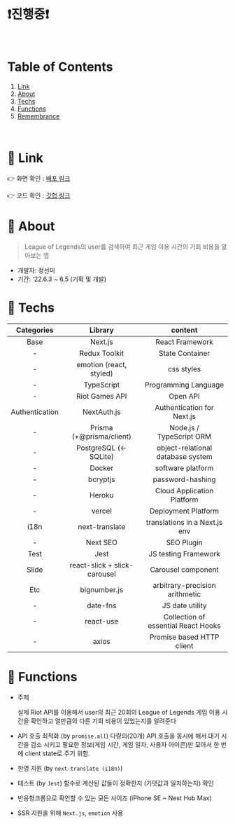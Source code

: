 # ❗️진행중❗️

<br/>

# Table of Contents

1. [Link](#main1)
2. [About](#main2)
3. [Techs](#main3)
4. [Functions](#main4)
5. [Remembrance](#main5)

<br/>

# 📌 Link<a name="main1"></a>

👉 화면 확인 : [배포 링크](https://while-you-were-playing-lol.vercel.app/)

👉 코드 확인 : [깃헙 링크](https://github.com/katej927/while-you-were-playing-lol)

# 📌 About<a name="main2"></a>

> League of Legends의 user를 검색하여 최근 게임 이용 시간의 기회 비용을 알아보는 앱

- 개발자: 정선미
- 기간: ‘22.6.3 ~ 6.5 (기획 및 개발)

# 📌 Techs<a name="main3"></a>

|   Categories   |           Library            |               content               |
| :------------: | :--------------------------: | :---------------------------------: |
|      Base      |           Next.js            |           React Framework           |
|       -        |        Redux Toolkit         |           State Container           |
|       -        |   emotion (react, styled)    |             css styles              |
|       -        |          TypeScript          |        Programming Language         |
|       -        |        Riot Games API        |              Open API               |
| Authentication |         NextAuth.js          |     Authentication for Next.js      |
|       -        |   Prisma (+@prisma/client)   |      Node.js / TypeScript ORM       |
|       -        |    PostgreSQL (← SQLite)     |  object-relational database system  |
|       -        |            Docker            |          software platform          |
|       -        |           bcryptjs           |          password-hashing           |
|       -        |            Heroku            |     Cloud Application Platform      |
|       -        |            vercel            |         Deployment Platform         |
|      i18n      |        next-translate        |    translations in a Next.js env    |
|       -        |           Next SEO           |             SEO Plugin              |
|      Test      |             Jest             |        JS testing Framework         |
|     Slide      | react-slick + slick-carousel |         Carousel component          |
|      Etc       |         bignumber.js         |   arbitrary-precision arithmetic    |
|       -        |           date-fns           |           JS date utility           |
|       -        |          react-use           | Collection of essential React Hooks |
|       -        |            axios             |      Promise based HTTP client      |

# 📌 Functions<a name="main4"></a>

- 주제

  실제 Riot API를 이용해서 user의 최근 20회의 League of Legends 게임 이용 시간을 확인하고 얼만큼의 다른 기회 비용이 있었는지를 알려준다

- API 호출 최적화 (by `promise.all`) 다량의(20개) API 호출을 동시에 해서 대기 시간을 감소 시키고 필요한 정보(게임 시간, 게임 일자, 사용자 아이콘)만 모아서 한 번에 client state로 주기 위함.
- 한영 지원 (by `next-translate (i18n)`)
- 테스트 (by `Jest`) 함수로 계산된 값들이 정확한지 (기댓값과 일치하는지) 확인
- 반응형크롬으로 확인할 수 있는 모든 사이즈 (iPhone SE ~ Nest Hub Max)
- SSR 지원을 위해 `Next.js`, `emotion` 사용
